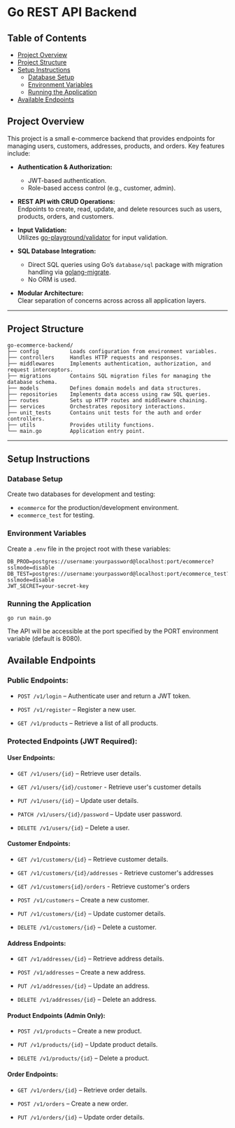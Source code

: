 # Go REST API Backend

## Table of Contents
- [Project Overview](#project-overview)
- [Project Structure](#project-structure)
- [Setup Instructions](#setup-instructions)
  - [Database Setup](#database-setup)
  - [Environment Variables](#environment-variables)
  - [Running the Application](#running-the-application)
- [Available Endpoints](#available-endpoints)

## Project Overview

This project is a small e-commerce backend that provides endpoints for managing users, customers, addresses, products, and orders. Key features include:

- **Authentication & Authorization:**  
  - JWT-based authentication.
  - Role-based access control (e.g., customer, admin).

- **REST API with CRUD Operations:**  
  Endpoints to create, read, update, and delete resources such as users, products, orders, and customers.

- **Input Validation:**  
  Utilizes [go-playground/validator](https://github.com/go-playground/validator) for input validation.

- **SQL Database Integration:**  
  * Direct SQL queries using Go’s `database/sql` package with migration handling via [golang-migrate](https://github.com/golang-migrate/migrate). 
  * No ORM is used.

- **Modular Architecture:**  
  Clear separation of concerns across across all application layers.

---

## Project Structure

```
go-ecommerce-backend/
├── config          Loads configuration from environment variables.
├── controllers     Handles HTTP requests and responses.
├── middlewares     Implements authentication, authorization, and request interceptors.
├── migrations      Contains SQL migration files for managing the database schema.
├── models          Defines domain models and data structures.
├── repositories    Implements data access using raw SQL queries.
├── routes          Sets up HTTP routes and middleware chaining.
├── services        Orchestrates repository interactions.
├── unit_tests      Contains unit tests for the auth and order controllers.
├── utils           Provides utility functions.
└── main.go         Application entry point.
```
---

## Setup Instructions

### Database Setup
Create two databases for development and testing:

* `ecommerce` for the production/development environment.
* `ecommerce_test` for testing.

### Environment Variables

Create a `.env` file in the project root with these variables:

```env
DB_PROD=postgres://username:yourpassword@localhost:port/ecommerce?sslmode=disable
DB_TEST=postgres://username:yourpassword@localhost:port/ecommerce_test?sslmode=disable
JWT_SECRET=your-secret-key
```

### Running the Application

```
go run main.go
```

The API will be accessible at the port specified by the PORT environment variable (default is 8080).

## Available Endpoints
### Public Endpoints:

* `POST /v1/login` – Authenticate user and return a JWT token.

* `POST /v1/register` – Register a new user.

* `GET /v1/products` – Retrieve a list of all products.

### Protected Endpoints (JWT Required):

#### User Endpoints:

* `GET /v1/users/{id}` – Retrieve user details.

* `GET /v1/users/{id}/customer` - Retrieve user's customer details

* `PUT /v1/users/{id}` – Update user details.

* `PATCH /v1/users/{id}/password` – Update user password.

* `DELETE /v1/users/{id}` – Delete a user.

#### Customer Endpoints:

* `GET /v1/customers/{id}` – Retrieve customer details.

* `GET /v1/customers/{id}/addresses` - Retrieve customer's addresses

* `GET /v1/customers{id}/orders` - Retrieve customer's orders

* `POST /v1/customers` – Create a new customer.

* `PUT /v1/customers/{id}` – Update customer details.

* `DELETE /v1/customers/{id}` – Delete a customer.

#### Address Endpoints:

* `GET /v1/addresses/{id}` – Retrieve address details.

* `POST /v1/addresses` – Create a new address.

* `PUT /v1/addresses/{id}` – Update an address.

* `DELETE /v1/addresses/{id}` – Delete an address.

#### Product Endpoints (Admin Only):

* `POST /v1/products` – Create a new product.

* `PUT /v1/products/{id}` – Update product details.

* `DELETE /v1/products/{id}` – Delete a product.

#### Order Endpoints:

* `GET /v1/orders/{id}` – Retrieve order details.

* `POST /v1/orders` – Create a new order.

* `PUT /v1/orders/{id}` – Update order details.
